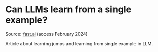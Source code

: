 # Can LLMs learn from a single example?

Source: [fast.ai](https://www.fast.ai/posts/2023-09-04-learning-jumps/) (access February 2024)

Article about learning jumps and learning from single example in LLM.
